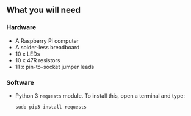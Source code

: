 ## What you will need

### Hardware
- A Raspberry Pi computer
- A solder-less breadboard
- 10 x LEDs
- 10 x 47R resistors
- 11 x pin-to-socket jumper leads

### Software
- Python 3 `requests` module. To install this, open a terminal and type:
  ```
  sudo pip3 install requests
  ```
